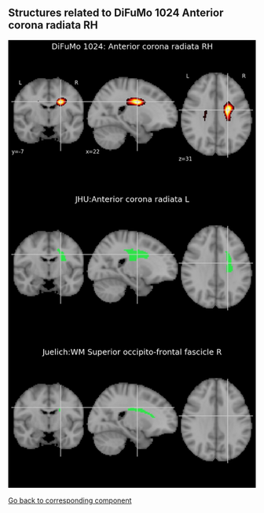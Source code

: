 


## Structures related to DiFuMo 1024 Anterior corona radiata RH

![438](438.jpg "Structures related to DiFuMo 1024 Anterior corona radiata RH")

[Go back to corresponding component](https://parietal-inria.github.io/DiFuMo/1024/html/438.html)